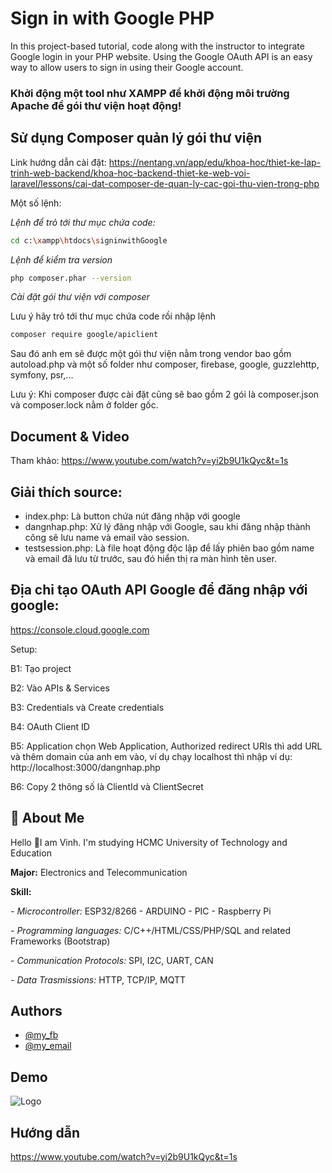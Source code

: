 # Sign in with Google PHP
In this project-based tutorial, code along with the instructor to integrate Google login in your PHP website. Using the Google OAuth API is an easy way to allow users to sign in using their Google account.

### Khởi động một tool như XAMPP để khởi động môi trường Apache để gói thư viện hoạt động! 

## Sử dụng Composer quản lý gói thư viện
Link hướng dẫn cài đặt: https://nentang.vn/app/edu/khoa-hoc/thiet-ke-lap-trinh-web-backend/khoa-hoc-backend-thiet-ke-web-voi-laravel/lessons/cai-dat-composer-de-quan-ly-cac-goi-thu-vien-trong-php

Một số lệnh:

*Lệnh để trỏ tới thư mục chứa code:*
```bash
cd c:\xampp\htdocs\signinwithGoogle
```
*Lệnh để kiểm tra version*
```bash
php composer.phar --version
```
*Cài đặt gói thư viện với composer*

Lưu ý hãy trỏ tới thư mục chứa code rồi nhập lệnh
```bash
composer require google/apiclient
```

Sau đó anh em sẽ được một gói thư viện nằm trong vendor bao gồm autoload.php và một số folder như composer, firebase, google, guzzlehttp, symfony, psr,...

Lưu ý: Khi composer được cài đặt cũng sẽ bao gồm 2 gói là composer.json và composer.lock nằm ở folder gốc.
## Document &  Video
Tham khảo: https://www.youtube.com/watch?v=yi2b9U1kQyc&t=1s

## Giải thích source:
- index.php: Là button chứa nút đăng nhập với google
- dangnhap.php: Xử lý đăng nhập với Google, sau khi đăng nhập thành công sẽ lưu name và email vào session.
- testsession.php: Là file hoạt động độc lập để lấy phiên bao gồm name và email đã lưu từ trước, sau đó hiển thị ra màn hình tên user.

## Địa chỉ tạo OAuth API Google để đăng nhập với google:
https://console.cloud.google.com

Setup:

B1: Tạo project

B2: Vào APIs & Services

B3: Credentials và Create credentials

B4: OAuth Client ID

B5: Application chọn Web Application, Authorized redirect URIs thì add URL và thêm domain của anh em vào, ví dụ chạy localhost thì nhập ví dụ: http://localhost:3000/dangnhap.php

B6: Copy 2 thông số là ClientId và ClientSecret

## 🚀 About Me
Hello 👋I am Vinh. I'm studying HCMC University of Technology and Education

**Major:** Electronics and Telecommunication

**Skill:** 

*- Microcontroller:* ESP32/8266 - ARDUINO - PIC - Raspberry Pi

*- Programming languages:* C/C++/HTML/CSS/PHP/SQL and
related Frameworks (Bootstrap)

*- Communication Protocols:* SPI, I2C, UART, CAN

*- Data Trasmissions:* HTTP, TCP/IP, MQTT
## Authors

- [@my_fb](https://www.facebook.com/vcao.vn)
- [@my_email](contact@vinhcaodatabase.com)

## Demo

![Logo](https://codingninja.asia/images/codeninjalogo.png)

## Hướng dẫn

https://www.youtube.com/watch?v=yi2b9U1kQyc&t=1s

